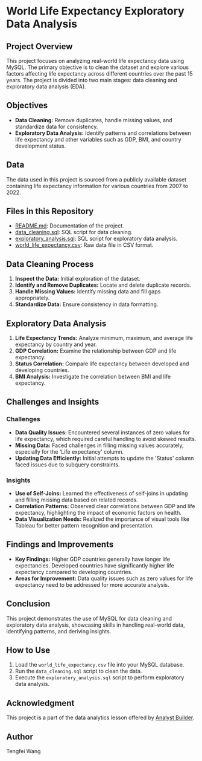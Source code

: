 # World Life Expectancy Exploratory Data Analysis

## Project Overview

This project focuses on analyzing real-world life expectancy data using MySQL. The primary objective is to clean the dataset and explore various factors affecting life expectancy across different countries over the past 15 years. The project is divided into two main stages: data cleaning and exploratory data analysis (EDA).

## Objectives

- **Data Cleaning:** Remove duplicates, handle missing values, and standardize data for consistency.
- **Exploratory Data Analysis:** Identify patterns and correlations between life expectancy and other variables such as GDP, BMI, and country development status.

## Data

The data used in this project is sourced from a publicly available dataset containing life expectancy information for various countries from 2007 to 2022.

## Files in this Repository

- [README.md](https://github.com/ttfwang/world_life_expectancy_exploratory_data_analysis/edit/main/README.md): Documentation of the project.
- [data_cleaning.sql](https://github.com/ttfwang/world_life_expectancy_exploratory_data_analysis/blob/main/SQL%20Script/data_cleaning.sql): SQL script for data cleaning.
- [exploratory_analysis.sql](https://github.com/ttfwang/world_life_expectancy_exploratory_data_analysis/blob/main/SQL%20Script/exploratory_analysis.sql): SQL script for exploratory data analysis.
- [world_life_expectancy.csv](https://github.com/ttfwang/world_life_expectancy_exploratory_data_analysis/blob/main/raw_data_WorldLifeExpectancy.csv): Raw data file in CSV format.

## Data Cleaning Process

1. **Inspect the Data:** Initial exploration of the dataset.
2. **Identify and Remove Duplicates:** Locate and delete duplicate records.
3. **Handle Missing Values:** Identify missing data and fill gaps appropriately.
4. **Standardize Data:** Ensure consistency in data formatting.

## Exploratory Data Analysis

1. **Life Expectancy Trends:** Analyze minimum, maximum, and average life expectancy by country and year.
2. **GDP Correlation:** Examine the relationship between GDP and life expectancy.
3. **Status Correlation:** Compare life expectancy between developed and developing countries.
4. **BMI Analysis:** Investigate the correlation between BMI and life expectancy.

## Challenges and Insights

### Challenges

- **Data Quality Issues:** Encountered several instances of zero values for life expectancy, which required careful handling to avoid skewed results.
- **Missing Data:** Faced challenges in filling missing values accurately, especially for the 'Life expectancy' column.
- **Updating Data Efficiently:** Initial attempts to update the 'Status' column faced issues due to subquery constraints.

### Insights

- **Use of Self-Joins:** Learned the effectiveness of self-joins in updating and filling missing data based on related records.
- **Correlation Patterns:** Observed clear correlations between GDP and life expectancy, highlighting the impact of economic factors on health.
- **Data Visualization Needs:** Realized the importance of visual tools like Tableau for better pattern recognition and presentation.

## Findings and Improvements

- **Key Findings:** Higher GDP countries generally have longer life expectancies. Developed countries have significantly higher life expectancy compared to developing countries.
- **Areas for Improvement:** Data quality issues such as zero values for life expectancy need to be addressed for more accurate analysis.

## Conclusion

This project demonstrates the use of MySQL for data cleaning and exploratory data analysis, showcasing skills in handling real-world data, identifying patterns, and deriving insights.

## How to Use

1. Load the `world_life_expectancy.csv` file into your MySQL database.
2. Run the `data_cleaning.sql` script to clean the data.
3. Execute the `exploratory_analysis.sql` script to perform exploratory data analysis.

## Acknowledgment

This project is a part of the data analytics lesson offered by [Analyst Builder](https://www.analystbuilder.com/courses/mysql-for-data-analytics/lesson/world-life-expectancy-exploratory-data-analysis).


## Author

Tengfei Wang
